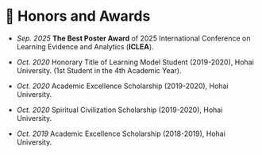 # 🏅 Honors and Awards
- *Sep. 2025* **The Best Poster Award** of 2025 International Conference on Learning Evidence and Analytics (**ICLEA**).

- *Oct. 2020* Honorary Title of Learning Model Student (2019-2020), Hohai University. (1st Student in the 4th Academic Year).

- *Oct. 2020* Academic Excellence Scholarship (2019-2020), Hohai University.

- *Oct. 2020* Spiritual Civilization Scholarship (2019-2020), Hohai University.

- *Oct. 2019* Academic Excellence Scholarship (2018-2019), Hohai University.